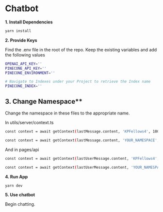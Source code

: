 # Chatbot

**1. Install Dependencies**

```bash
yarn install
```

**2. Provide Keys**

Find the .env file in the root of the repo. Keep the existing variables and add the following values

```bash
OPENAI_API_KEY=''
PINECONE_API_KEY=''
PINECONE_ENVIRONMENT=''

# Navigate to Indexes under your Project to retrieve the Index name
PINECONE_INDEX=''
```

## 3. Change Namespace**

Change the namespace in these files to the appropriate name.

In utils/server/context.ts

```bash
const context = await getContext(lastMessage.content, 'KPFellows4', 10000, 0.7, false) as ScoredVector[]
```
```bash
const context = await getContext(lastMessage.content, 'YOUR_NAMESPACE', 10000, 0.7, false) as ScoredVector[]
```

And in pages/api

```bash
const context = await getContext(lastUserMessage.content, 'KPFellows4', 10000, 0.7, false) as ScoredVector[];
```
```bash
const context = await getContext(lastUserMessage.content, 'YOUR_NAMESPACE', 10000, 0.7, false) as ScoredVector[];
```

**4. Run App**

```bash
yarn dev
```

**5. Use chatbot**

Begin chatting.
